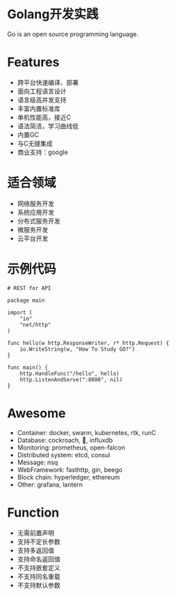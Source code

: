 # Golang开发实践

Go is an open source programming language.

# Features

* 跨平台快速编译、部署
* 面向工程语言设计
* 语言级高并发支持
* 丰富内置标准库
* 单机性能高，接近C
* 语法简洁，学习曲线低
* 内置GC
* 与C无缝集成
* 商业支持：google

# 适合领域

* 网络服务开发
* 系统应用开发
* 分布式服务开发
* 微服务开发
* 云平台开发

# 示例代码

```
# REST for API

package main

import (
    "io"
    "net/http"
)

func hello(w http.ResponseWriter, r* http.Request) {
    io.WriteString(w, "How To Study GO?")
}

func main() {
    http.HandleFunc("/hello", hello)
    http.ListenAndServe(":8080", nil)
}
```

# Awesome

* Container: docker, swarm, kubernetes, rtk, runC
* Database: cockroach, 🔱, influxdb
* Monitoring: prometheus, open-falcon
* Distributed system: etcd, consul
* Message: nsq
* WebFramework: fasthttp, gin, beego
* Block chain: hyperledger, ethereum
* Other: grafana, lantern

# Function

* 无需前置声明
* 支持不定长参数
* 支持多返回值
* 支持命名返回值
* 不支持嵌套定义
* 不支持同名重载
* 不支持默认参数

